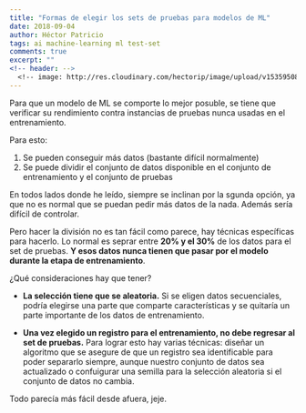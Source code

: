 ```yaml
---
title: "Formas de elegir los sets de pruebas para modelos de ML"
date: 2018-09-04
author: Héctor Patricio
tags: ai machine-learning ml test-set
comments: true
excerpt: ""
<!-- header: -->
  <!-- image: http://res.cloudinary.com/hectorip/image/upload/v1535950811/residual_sixste.png -->
---
```


Para que un modelo de ML se comporte lo mejor posuble, se tiene que verificar su rendimiento
contra instancias de pruebas nunca usadas en el entrenamiento.

Para esto:
1. Se pueden conseguir más datos (bastante difícil normalmente)
2. Se puede dividir el conjunto de datos disponible en el conjunto de entrenamiento y el conjunto de pruebas

En todos lados donde he leído, siempre se inclinan por la sgunda opción, ya que no es normal que se
puedan pedir más datos de la nada. Además sería difícil de controlar.

Pero hacer la división no es tan fácil como parece, hay técnicas específicas para hacerlo. Lo normal es seprar entre **20% y el 30%** de los datos para el set de pruebas. **Y esos datos nunca tienen que pasar
por el modelo durante la etapa de entrenamiento**. 

¿Qué consideraciones hay que tener?

- **La selección tiene que se aleatoria.** Si se eligen datos secuenciales, podría elegirse una parte que
comparte características y se quitaría un parte importante de los datos de entrenamiento.

- **Una vez elegido un registro para el entrenamiento, no debe regresar al set de pruebas.** Para lograr
esto hay varias técnicas: diseñar un algoritmo que se asegure de que un registro sea identificable
para poder separarlo siempre, aunque nuestro conjunto de datos sea actualizado o confuigurar una semilla
para la selección aleatoria si el conjunto de datos no cambia.

Todo parecía más fácil desde afuera, jeje.